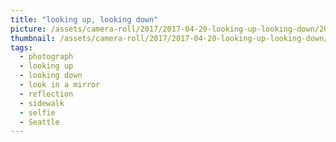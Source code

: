 ```yaml
---
title: "looking up, looking down"
picture: /assets/camera-roll/2017/2017-04-20-looking-up-looking-down/20170420_014647950_iOS.jpg
thumbnail: /assets/camera-roll/2017/2017-04-20-looking-up-looking-down/20170420_014647950_iOS-thumbnail.jpg
tags:
  - photograph
  - looking up
  - looking down
  - look in a mirror
  - reflection
  - sidewalk
  - selfie
  - Seattle
---
```

